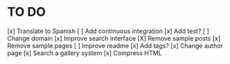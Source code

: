 # TO DO

[x] Translate to Spanish
[ ] Add continuous integration
[x] Add test?
[ ] Change domain
[x] Improve search interface
[X] Remove sample posts
[x] Remove sample pages
[ ] Improve readme
[x] Add tags?
[x] Change author page
[x] Search a gallery system
[x] Compress HTML
